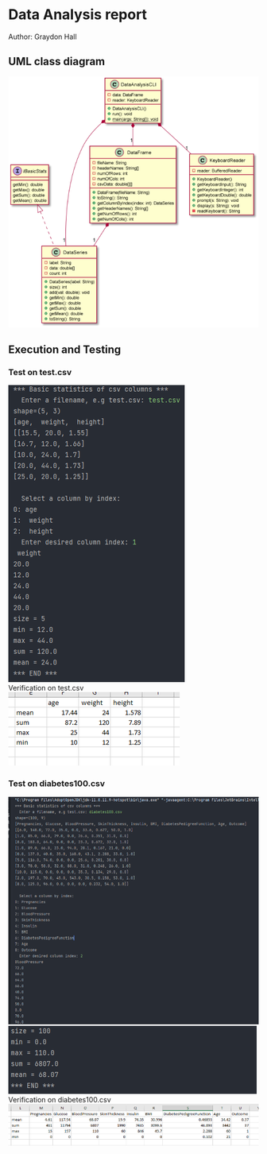 # Data Analysis report
Author: Graydon Hall

## UML class diagram
![Data Analysis UML](dataAnalysisUML.png)<br>

## Execution and Testing 
### Test on test.csv<br>
![test.csv execution](testCSV.png)<br>
Verification on test.csv<br>
![test.csv verification](testCSVVerification.png)<br>

### Test on diabetes100.csv<br>
![diabetes100.csv test1](diabetes100CSV1.png)<br>
![diabetes100.csv test2](diabetes100CSV2.png)<br>
Verification on diabetes100.csv<br>
![diabetes100.csv verification](diabetes100verification.png)